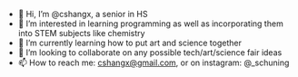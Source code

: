 - 👋 Hi, I’m @cshangx, a senior in HS
- 👀 I’m interested in learning programming as well as incorporating them into STEM subjects like chemistry
- 🌱 I’m currently learning how to put art and science together
- 💞️ I’m looking to collaborate on any possible tech/art/science fair ideas
- 📫 How to reach me: cshangx@gmail.com, or on instagram: @_schuning

<!---
cshangx/cshangx is a ✨ special ✨ repository because its `README.md` (this file) appears on your GitHub profile.
You can click the Preview link to take a look at your changes.
--->
